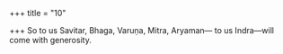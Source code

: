 +++
title = "10"

+++
So to us Savitar, Bhaga, Varuṇa, Mitra, Aryaman—
to us Indra—will come with generosity.